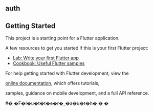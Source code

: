 ## auth




## Getting Started


This project is a starting point for a Flutter application.



A few resources to get you started if this is your first Flutter project:


- [Lab: Write your first Flutter app](https://docs.flutter.dev/get-started/codelab)
- [Cookbook: Useful Flutter samples](https://docs.flutter.dev/cookbook)


For help getting started with Flutter development, view the

[online documentation](https://docs.flutter.dev/), which offers tutorials,


samples, guidance on mobile development, and a full API reference.


#� �F�l�u�t�t�e�r�_�a�u�t�h�
�
�

